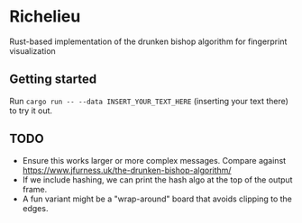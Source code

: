 # Richelieu

Rust-based implementation of the drunken bishop algorithm for fingerprint visualization

## Getting started

Run `cargo run -- --data INSERT_YOUR_TEXT_HERE` (inserting your text there) to try it out.

## TODO

- Ensure this works larger or more complex messages. Compare against <https://www.jfurness.uk/the-drunken-bishop-algorithm/>
- If we include hashing, we can print the hash algo at the top of the output frame.
- A fun variant might be a "wrap-around" board that avoids clipping to the edges.
